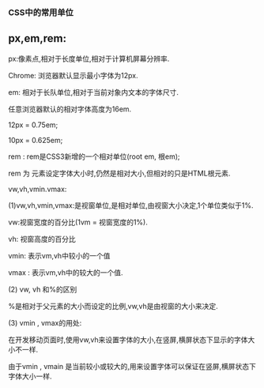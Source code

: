 ### CSS中的常用单位

## px,em,rem:

px:像素点,相对于长度单位,相对于计算机屏幕分辨率.

 Chrome: 浏览器默认显示最小字体为12px.

em: 相对于长队单位,相对于当前对象内文本的字体尺寸.

 任意浏览器默认的相对字体高度为16em.

 12px = 0.75em;

10px = 0.625em;

rem : rem是CSS3新增的一个相对单位(root em, 根em);

 rem 为 元素设定字体大小时,仍然是相对大小,但相对的只是HTML根元素.

vw,vh,vmin.vmax:

(1)vw,vh,vmin,vmax:是视窗单位,是相对单位,由视窗大小决定,1个单位类似于1%.

 vw:视窗宽度的百分比(1vm = 视窗宽度的1%).

 vh: 视窗高度的百分比

 vmin: 表示vm,vh中较小的一个值

 vmax : 表示vm,vh中的较大的一个值.

(2) vw, vh 和%的区别

 %是相对于父元素的大小而设定的比例,vw,vh是由视窗的大小来决定.

(3) vmin , vmax的用处:

在开发移动页面时,使用vw,vh来设置字体的大小,在竖屏,横屏状态下显示的字体大小不一样.

由于vmin , vmain 是当前较小或较大的,用来设置字体可以保证在竖屏,横屏状态下字体大小一样.



